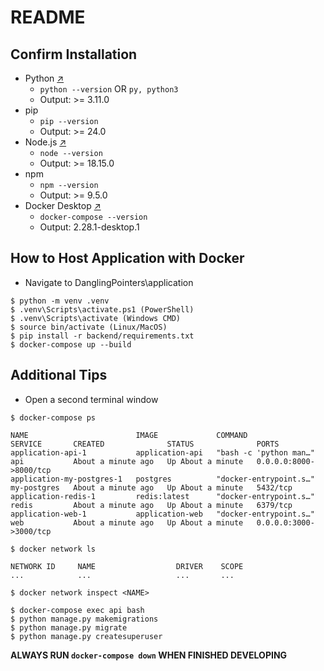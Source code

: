 # README

## Confirm Installation
- Python [↗](https://www.python.org/downloads/)
  - `python --version` OR `py, python3`
  - Output: >= 3.11.0
- pip
  - `pip --version`
  - Output: >= 24.0
- Node.js [↗](https://nodejs.org/en/download/package-manager)
  - `node --version`
  - Output: >= 18.15.0
- npm
  - `npm --version`
  - Output: >= 9.5.0
- Docker Desktop [↗](https://docs.docker.com/desktop/install/windows-install/)
  - `docker-compose --version`
  - Output: 2.28.1-desktop.1
  
## How to Host Application with Docker
- Navigate to DanglingPointers\application
```
$ python -m venv .venv
$ .venv\Scripts\activate.ps1 (PowerShell)
$ .venv\Scripts\activate (Windows CMD)
$ source bin/activate (Linux/MacOS)
$ pip install -r backend/requirements.txt
$ docker-compose up --build
```

## Additional Tips 
- Open a second terminal window

```
$ docker-compose ps

NAME                        IMAGE             COMMAND                  SERVICE       CREATED              STATUS              PORTS
application-api-1           application-api   "bash -c 'python man…"   api           About a minute ago   Up About a minute   0.0.0.0:8000->8000/tcp
application-my-postgres-1   postgres          "docker-entrypoint.s…"   my-postgres   About a minute ago   Up About a minute   5432/tcp
application-redis-1         redis:latest      "docker-entrypoint.s…"   redis         About a minute ago   Up About a minute   6379/tcp
application-web-1           application-web   "docker-entrypoint.s…"   web           About a minute ago   Up About a minute   0.0.0.0:3000->3000/tcp

$ docker network ls

NETWORK ID     NAME                  DRIVER    SCOPE
...            ...                   ...       ...

$ docker network inspect <NAME>

$ docker-compose exec api bash
$ python manage.py makemigrations
$ python manage.py migrate
$ python manage.py createsuperuser
```

**ALWAYS RUN `docker-compose down` WHEN FINISHED DEVELOPING**